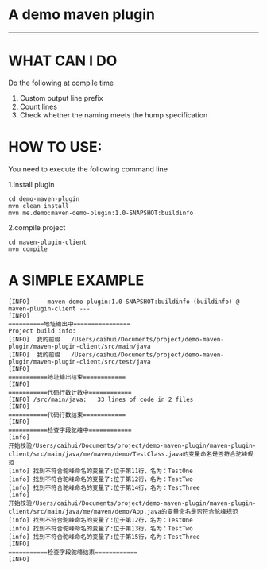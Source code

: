 # A demo maven plugin

---

# WHAT CAN I DO
Do the following at compile time
1. Custom output line prefix
2. Count lines
3. Check whether the naming meets the hump specification


# HOW TO USE:
You need to execute the following command line

1.Install plugin
```
cd demo-maven-plugin
mvn clean install
mvn me.demo:maven-demo-plugin:1.0-SNAPSHOT:buildinfo
```

2.compile project
```
cd maven-plugin-client
mvn compile
```


# A SIMPLE EXAMPLE

```
[INFO] --- maven-demo-plugin:1.0-SNAPSHOT:buildinfo (buildinfo) @ maven-plugin-client ---
[INFO] 
==========地址输出中================ 
Project build info:
[INFO]  我的前缀   /Users/caihui/Documents/project/demo-maven-plugin/maven-plugin-client/src/main/java
[INFO]  我的前缀   /Users/caihui/Documents/project/demo-maven-plugin/maven-plugin-client/src/test/java
[INFO] 
===========地址输出结束============
[INFO] 
===========代码行数计数中============
[INFO] /src/main/java:   33 lines of code in 2 files
[INFO] 
===========代码行数结束============
[INFO] 
===========检查字段驼峰中============
[info] 
开始校验/Users/caihui/Documents/project/demo-maven-plugin/maven-plugin-client/src/main/java/me/maven/demo/TestClass.java的变量命名是否符合驼峰规范
[info] 找到不符合驼峰命名的变量了:位于第11行，名为：TestOne
[info] 找到不符合驼峰命名的变量了:位于第12行，名为：TestTwo
[info] 找到不符合驼峰命名的变量了:位于第14行，名为：TestThree
[info] 
开始校验/Users/caihui/Documents/project/demo-maven-plugin/maven-plugin-client/src/main/java/me/maven/demo/App.java的变量命名是否符合驼峰规范
[info] 找到不符合驼峰命名的变量了:位于第12行，名为：TestOne
[info] 找到不符合驼峰命名的变量了:位于第13行，名为：TestTwo
[info] 找到不符合驼峰命名的变量了:位于第15行，名为：TestThree
[INFO] 
===========检查字段驼峰结束============
[INFO]
```

